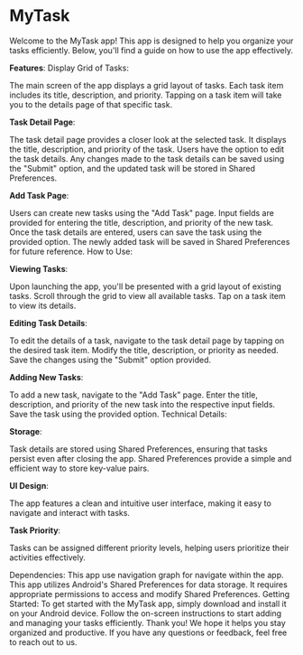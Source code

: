 # MyTask

Welcome to the MyTask app! This app is designed to help you organize your tasks efficiently. Below, you'll find a guide on how to use the app effectively.

**Features**:
Display Grid of Tasks:

The main screen of the app displays a grid layout of tasks.
Each task item includes its title, description, and priority.
Tapping on a task item will take you to the details page of that specific task.

**Task Detail Page**:

The task detail page provides a closer look at the selected task.
It displays the title, description, and priority of the task.
Users have the option to edit the task details.
Any changes made to the task details can be saved using the "Submit" option, and the updated task will be stored in Shared Preferences.

**Add Task Page**:

Users can create new tasks using the "Add Task" page.
Input fields are provided for entering the title, description, and priority of the new task.
Once the task details are entered, users can save the task using the provided option.
The newly added task will be saved in Shared Preferences for future reference.
How to Use:

**Viewing Tasks**:

Upon launching the app, you'll be presented with a grid layout of existing tasks.
Scroll through the grid to view all available tasks.
Tap on a task item to view its details.

**Editing Task Details**:

To edit the details of a task, navigate to the task detail page by tapping on the desired task item.
Modify the title, description, or priority as needed.
Save the changes using the "Submit" option provided.

**Adding New Tasks**:

To add a new task, navigate to the "Add Task" page.
Enter the title, description, and priority of the new task into the respective input fields.
Save the task using the provided option.
Technical Details:

**Storage**:

Task details are stored using Shared Preferences, ensuring that tasks persist even after closing the app.
Shared Preferences provide a simple and efficient way to store key-value pairs.

**UI Design**:

The app features a clean and intuitive user interface, making it easy to navigate and interact with tasks.

**Task Priority**:

Tasks can be assigned different priority levels, helping users prioritize their activities effectively.

Dependencies:
This app use navigation graph for navigate within the app.
This app utilizes Android's Shared Preferences for data storage.
It requires appropriate permissions to access and modify Shared Preferences.
Getting Started:
To get started with the MyTask app, simply download and install it on your Android device.
Follow the on-screen instructions to start adding and managing your tasks efficiently.
Thank you! We hope it helps you stay organized and productive. If you have any questions or feedback, feel free to reach out to us.
